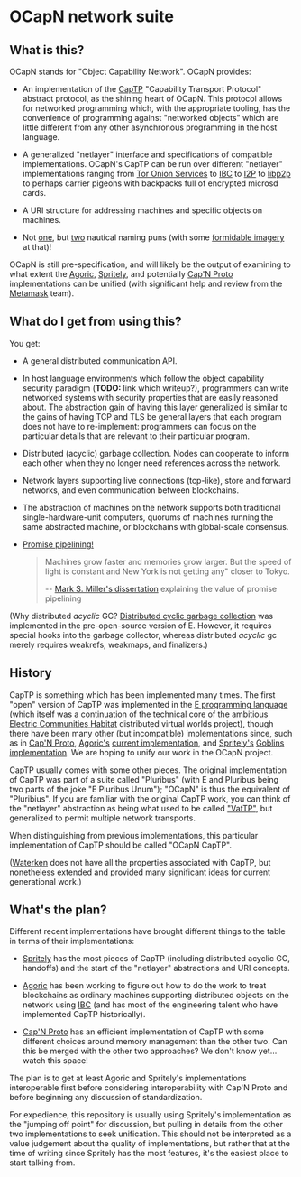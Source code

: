 # OCapN network suite

## What is this?

OCapN stands for "Object Capability Network".
OCapN provides:

 - An implementation of the
   [CapTP](http://erights.org/elib/distrib/captp/index.html)
   "Capability Transport Protocol" abstract protocol, as the shining
   heart of OCapN.
   This protocol allows for networked programming which, with the
   appropriate tooling, has the convenience of programming against
   "networked objects" which are little different from any other
   asynchronous programming in the host language.

 - A generalized "netlayer" interface and specifications of compatible
   implementations.
   OCapN's CapTP can be run over different "netlayer" implementations
   ranging from [Tor Onion Services](https://2019.www.torproject.org/docs/onion-services.html.en)
   to [IBC](https://ibcprotocol.org/)
   to [I2P](https://geti2p.net/)
   to [libp2p](https://libp2p.io/)
   to perhaps carrier pigeons with backpacks full of encrypted microsd
   cards.

 - A URI structure for addressing machines and specific objects on machines.

 - Not [one](https://www.poetryfoundation.org/poems/45474/o-captain-my-captain),
   but [two](https://www.merriam-webster.com/dictionary/netlayer)
   nautical naming puns (with some [formidable imagery](https://en.wikipedia.org/wiki/Net_laying_ship#/media/File:The_Royal_Navy_during_the_Second_World_War_A16583.jpg)
   at that)!

OCapN is still pre-specification, and will likely be the output of
examining to what extent the
[Agoric](https://agoric.com/), [Spritely](https://spritelyproject.org/),
and potentially [Cap'N Proto](https://capnproto.org/) implementations
can be unified (with significant help and review from the
[Metamask](https://metamask.io/) team).

## What do I get from using this?

You get:

 - A general distributed communication API.

 - In host language environments which follow the object capability
   security paradigm (**TODO:** link which writeup?), programmers can
   write networked systems with security properties that are easily
   reasoned about.  The abstraction gain of having this layer
   generalized is similar to the gains of having TCP and TLS be
   general layers that each program does not have to re-implement:
   programmers can focus on the particular details that are relevant
   to their particular program.

 - Distributed (acyclic) garbage collection.
   Nodes can cooperate to inform each other when they no longer need
   references across the network.

 - Network layers supporting live connections (tcp-like), store and
   forward networks, and even communication between blockchains.

 - The abstraction of machines on the network supports both
   traditional single-hardware-unit computers, quorums of machines
   running the same abstracted machine, or blockchains with
   global-scale consensus.

 - [Promise pipelining!](http://www.erights.org/elib/distrib/pipeline.html)

   > Machines grow faster and memories grow larger.
   > But the speed of light is constant and New York is not getting any"
   > closer to Tokyo.
   >
   >   -- [Mark S. Miller's dissertation](http://www.erights.org/talks/thesis/)
   >      explaining the value of promise pipelining

(Why distributed *acyclic* GC?
[Distributed cyclic garbage collection](http://erights.org/history/original-e/dgc/)
was implemented in the pre-open-source version of E.
However, it requires special hooks into the garbage collector, whereas
distributed *acyclic* gc merely requires weakrefs, weakmaps, and
finalizers.)

## History

CapTP is something which has been implemented many times.
The first "open" version of CapTP was implemented in the
[E programming language](http://www.erights.org/)
(which itself was a continuation of the technical core of the
ambitious [Electric Communities Habitat](https://www.youtube.com/watch?v=KNiePoNiyvE)
distributed virtual worlds project),
though there have been many other (but incompatible) implementations
since, such as in [Cap'N Proto](https://capnproto.org/),
[Agoric's](https://agoric.com/)
[current implementation](https://github.com/Agoric/agoric-sdk/tree/master/packages/captp),
and [Spritely's](https://spritelyproject.org/)
[Goblins implementation](https://docs.racket-lang.org/goblins/index.html).
We are hoping to unify our work in the OCapN project.

CapTP usually comes with some other pieces.
The original implementation of CapTP was part of a suite called
"Pluribus" (with E and Pluribus being two parts of the joke "E
Pluribus Unum"); "OCapN" is thus the equivalent of "Pluribius".
If you are familiar with the original CapTP work, you can think of the
"netlayer" abstraction as being what used to be called
["VatTP"](http://erights.org/elib/distrib/vattp/index.html),
but generalized to permit multiple network transports.

When distinguishing from previous implementations, this particular
implementation of CapTP should be called "OCapN CapTP".

([Waterken](http://waterken.sourceforge.net/) does not have all the
properties associated with CapTP, but nonetheless extended and
provided many significant ideas for current generational work.)

## What's the plan?

Different recent implementations have brought different things to the
table in terms of their implementations:

 - [Spritely](https://spritelyproject.org/)
   has the most pieces of CapTP (including distributed
   acyclic GC, handoffs) and the start of the "netlayer" abstractions
   and URI concepts.

 - [Agoric](https://agoric.com/)
   has been working to figure out how to do the work to treat
   blockchains as ordinary machines supporting distributed objects on
   the network using [IBC](https://ibcprotocol.org/)
   (and has most of the engineering talent who have implemented
   CapTP historically).

 - [Cap'N Proto](https://capnproto.org/) has an efficient implementation
   of CapTP with some different choices around memory management than
   the other two.
   Can this be merged with the other two approaches?
   We don't know yet... watch this space!

The plan is to get at least Agoric and Spritely's implementations
interoperable first before considering interoperability with Cap'N
Proto and before beginning any discussion of standardization.

For expedience, this repository is usually using Spritely's
implementation as the "jumping off point" for discussion, but pulling
in details from the other two implementations to seek unification.
This should not be interpreted as a value judgement about the quality
of implementations, but rather that at the time of writing since
Spritely has the most features, it's the easiest place to start
talking from.
